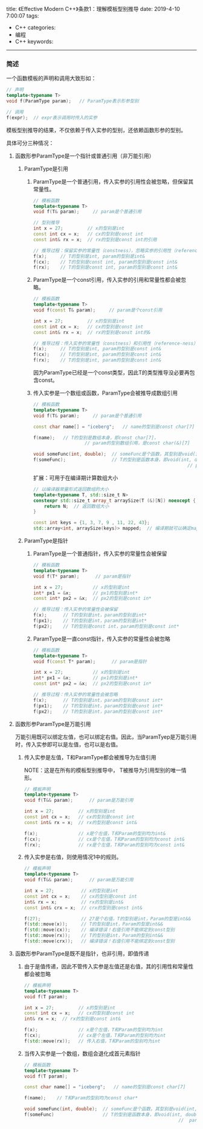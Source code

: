 title: 《Effective Modern C++》条款1：理解模板型别推导
date: 2019-4-10 7:00:07
tags:
- C++
categories:
- 编程
- C++
keywords:

---

### 简述

一个函数模板的声明和调用大致形如：

```cpp
// 声明
template<typename T>
void f(ParamType param);   // ParamType表示形参型别

// 调用
f(expr);  // expr表示调用时传入的实参
```

模板型别推导的结果，不仅依赖于传入实参的型别，还依赖函数形参的型别。

<!-- more -->

具体可分三种情况：

1. 函数形参ParamType是一个指针或普通引用（非万能引用）
    1. ParamType是引用
        1. ParamType是一个普通引用，传入实参的引用性会被忽略，但保留其常量性。
            
            ```cpp
            // 模板函数
            template<typename T>
            void f(T& param);     // param是个普通引用
            
            // 型别推导
            int x = 27;         // x的型别是int
            const int cx = x;   // cx的型别是const int
            const int& rx = x;  // rx的型别是const int的引用
            
            // 推导过程：保留实参的常量性（constness），忽略实参的引用性（reference-ness）
            f(x);     // T的型别是int, param的型别是int&
            f(cx);    // T的型别是const int, param的型别是const int&
            f(rx);    // T的型别是const int, param的型别是const int&
            ```
            
        2. ParamType是一个const引用，传入实参的引用和常量性都会被忽略。
            
            ```cpp
            // 模板函数
            template<typename T>
            void f(const T& param);     // param是个const引用
            
            int x = 27;         // x的型别是int
            const int cx = x;   // cx的型别是const int
            const int& rx = x;  // rx的型别是const int的&
            
            // 推导过程：传入实参的常量性（constness）和引用性（reference-ness）都会被忽略
            f(x);     // T的型别是int, param的型别是const int&
            f(cx);    // T的型别是int, param的型别是const int&
            f(rx);    // T的型别是int, param的型别是const int&
            ```
            
            因为ParamType已经是一个const类型，因此T的类型推导没必要再包含const。
            
        3. 传入实参是一个数组或函数，ParamType会被推导成数组引用
            
            ```cpp
            // 模板函数
            template<typename T>
            void f(T& param);     // param是个普通引用
            
            const char name[] = "iceberg";   // name的型别是const char[7]
            
            f(name);   // T的型别是数组本身，即const char[7]，
            				   // param的型别数组引用，是const char(&)[7]
            
            void someFunc(int, double);  // someFunc是个函数，其型别是void(int, double)
            f(someFunc);                 // T的型别是函数本身，即void(int, double)，
            														 // param的型别是函数引用，即void(&)(int, double)
            ```
            
            扩展：可用于在编译期计算数组大小
            
            ```cpp
            // 以编译器常量形式返回数组的大小
            template<typename T, std::size_t N>
            constexpr std::size_t array_t arraySize(T (&)[N]) noexcept {
            	return N;  // 返回数组大小
            }
            
            const int keys = {1, 3, 7, 9 , 11, 22, 43};
            std::array<int, arraySize(keys)> mapped;  // 编译期就可以确定mapped数组的大小
            ```
            
    2. ParamType是指针
        1. ParamType是一个普通指针，传入实参的常量性会被保留
            
            ```cpp
            // 模板函数
            template<typename T>
            void f(T* param);      // param是指针
            
            int x = 27;           // x的型别是int
            int* px1 = &x;        // px1的型别是int*
            const int* px2 = &x;  // px2的型别是const in*
            
            // 推导过程：传入实参的常量性会被保留
            f(x);      // T的型别是int，param的型别是int*
            f(px1);    // T的型别是int，param的型别是int*
            f(px2);    // T的型别是const int，param的型别是const int*
            ```
            
        2. ParamType是一直const指针，传入实参的常量性会被忽略
            
            ```cpp
            // 模板函数
            template<typename T>
            void f(const T* param);      // param是指针
            
            int x = 27;           // x的型别是int
            int* px1 = &x;        // px1的型别是int*
            const int* px2 = &x;  // px2的型别是const in*
            
            // 推导过程：传入实参的常量性会被忽略
            f(x);      // T的型别是int，param的型别是const int*
            f(px1);    // T的型别是int，param的型别是const int*
            f(px2);    // T的型别是int，param的型别是const int*
            ```
            
2. 函数形参ParamType是万能引用
    
    万能引用既可以绑定左值，也可以绑定右值。因此，当ParamTyep是万能引用时，传入实参即可以是左值，也可以是右值。
    
    1. 传入实参是左值，T和ParamType都会被推导为左值引用
        
        NOTE：这是在所有的模板型别推导中， T被推导为引用型别的唯一情形。
        
        ```cpp
        // 模板声明
        template<typename T>
        void f(T&& param);      // param是万能引用
        
        int x = 27;         // x的型别是int
        const int cx = x;   // cx的型别是const int
        const int& rx = x;  // rx的型别是const int&
        
        f(x);               // x是个左值，T和Param的型别均为int&
        f(cx);              // cx是个左值，T和Param的型别均为const int&
        f(rx);              // rx是个左值，T和Param的型别均为const int&
        ```
        
    2. 传入实参是右值，则使用情况1中的规则。
        
        ```cpp
        // 模板声明
        template<typename T>
        void f(T&& param);      // param是万能引用
        
        int x = 27;          // x的型别是int
        const int cx = x;    // cx的型别是const int
        int& rx = x;         // rx的型别是int&
        const int& crx = x;  // crx的型别是const int&
        
        f(27);               // 27是个右值，T的型别是int，Param的型是int&&
        f(std::move(x));     // T的型别是int，Param的型是int&&
        f(std::move(cx));    // 编译错误！右值引用不能绑定到const型别
        f(std::move(rx));    // T的型别是int，Param的型别int&&
        f(std::move(crx));   // 编译错误！右值引用不能绑定到const型别
        ```
        
3. 函数形参ParamType是既不是指针，也非引用，即值传递
    1. 由于是值传递，因此不管传入实参是左值还是右值，其的引用性和常量性都会被忽略
        
        ```cpp
        // 模板声明
        template<typename T>
        void f(T param);      
        
        int x = 27;         // x的型别是int
        const int cx = x;   // cx的型别是const int
        int& rx = x;  // rx的型别是const int&
        
        f(x);               // x是个左值，T和Param的型别均为int
        f(cx);              // cx是个左值，T和Param的型别均为int
        f(std::move(rx));   // 传入右值，T和Param的型别均为int
        ```
        
    2. 当传入实参是一个数组，数组会退化成首元素指针
        
        ```cpp
        // 模板函数
        template<typename T>
        void f(T param);      
        
        const char name[] = "iceberg";   // name的型别是const char[7]
        
        f(name);    // T和Param的型别均为const char*
        
        void someFunc(int, double);  // someFunc是个函数，其型别是void(int, double)
        f(someFunc)                  // T的型别是函数本身，即void(int, double)，
        														 //  param的型别是函数指针void(*)(int, double)
        ```
